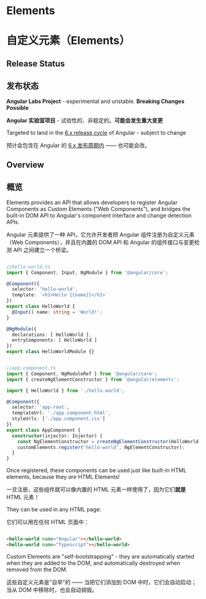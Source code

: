# Elements

# 自定义元素（Elements）

## Release Status

## 发布状态

**Angular Labs Project** - experimental and unstable. **Breaking Changes Possible** 

**Angular 实验室项目** - 试验性的、非稳定的。**可能会发生重大变更** 

Targeted to land in the [6.x release cycle](https://github.com/angular/angular/blob/master/docs/RELEASE_SCHEDULE.md) of Angular - subject to change

预计会包含在 Angular 的 [6.x 发布周期内](https://github.com/angular/angular/blob/master/docs/RELEASE_SCHEDULE.md) —— 也可能会改。

## Overview

## 概览

Elements provides an API that allows developers to register Angular Components as Custom Elements 
("Web Components"), and bridges the built-in DOM API to Angular's component interface and change 
detection APIs.

Angular 元素提供了一种 API，它允许开发者把 Angular 组件注册为自定义元素（Web Components），并且在内置的 DOM API 和 Angular 的组件接口与变更检测 API 之间建立一个桥梁。

```ts

//hello-world.ts
import { Component, Input, NgModule } from '@angular/core';

@Component({
  selector: 'hello-world',
  template: `<h1>Hello {{name}}</h1>`
})
export class HelloWorld {
  @Input() name: string = 'World!';
}

@NgModule({
  declarations: [ HelloWorld ],
  entryComponents: [ HelloWorld ]
})
export class HelloWorldModule {}

```

```ts

//app.component.ts
import { Component, NgModuleRef } from '@angular/core';
import { createNgElementConstructor } from '@angular/elements';

import { HelloWorld } from './hello-world';

@Component({
  selector: 'app-root',
  templateUrl: './app.component.html',
  styleUrls: ['./app.component.css']
})
export class AppComponent {
  constructor(injector: Injector) {
    const NgElementConstructor = createNgElementConstructor(HelloWorld, {injector});
    customElements.register('hello-world', NgElementConstructor);
  }
}

```

Once registered, these components can be used just like built-in HTML elements, because they *are* 
HTML Elements!

一旦注册，这些组件就可以像内置的 HTML 元素一样使用了，因为它们**就是** HTML 元素！

They can be used in any HTML page:

它们可以用在任何 HTML 页面中：

```html

<hello-world name="Angular"></hello-world>
<hello-world name="Typescript"></hello-world>

```

Custom Elements are "self-bootstrapping" - they are automatically started when they are added to the 
DOM, and automatically destroyed when removed from the DOM.

这些自定义元素是"自举"的 —— 当把它们添加到 DOM 中时，它们会自动启动；当从 DOM 中移除时，也会自动销毁。
